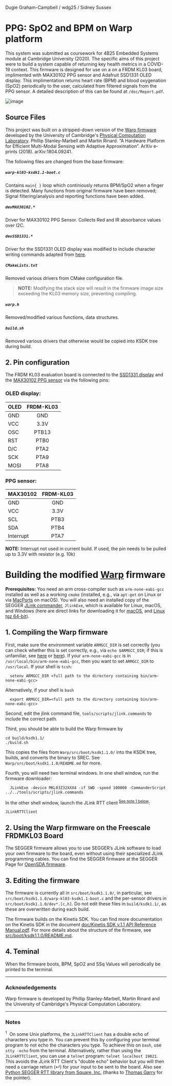 Dugie Graham-Campbell / wdg25 / Sidney Sussex

# PPG: SpO2 and BPM on Warp platform
This system was submitted as coursework for 4B25 Embedded Systems module at Cambridge University (2020). The specific aims of this project were to build a system capable of returning key health metrics in a COVID-19 context. This firmware is designed for use on a on a FRDM KL03 board, implimented with MAX30102 PPG sensor and Adafruit SSD1331 OLED display. This implimentation returns heart rate (BPM) and blood oxygenation (SpO2) periodically to the user, calculated from filtered signals from the PPG sensor. A detailed description of this can be found at `/doc/Report.pdf`. 

![image](doc/build.jpg)

## Source Files
This project was built on a stripped-down version of the [Warp firmware](https://github.com/physical-computation/Warp-firmware) developed by the University of Cambridge's [Physical Computation Laboratory](http://physcomp.eng.cam.ac.uk). Phillip Stanley-Marbell and Martin Rinard. “A Hardware Platform for Efficient Multi-Modal Sensing with Adaptive Approximation”. ArXiv e-prints (2018). arXiv:1804.09241.

The following files are changed from the base firmware:

##### `warp-kl03-ksdk1.1-boot.c`
Contains `main{ }` loop which continiously returns BPM/SpO2 when a finger is detected. Many functions from original firmware have been removed; Signal filtering/analysis and  reporting functions have been added.

##### `devMAX30102.*`
Driver for MAX30102 PPG Sensor. Collects Red and IR absorbance values over I2C.

##### `devSSD1331.*`
Driver for the SSD1331 OLED display was modified to include character writing commands adapted from [here](https://github.com/lawjb/heart-rate-monitor/blob/master/src/boot/ksdk1.1.0/devSSD1331.c).

##### `CMakeLists.txt`
Removed various drivers from CMake configuration file.
> **NOTE:** Modifying the stack size will result in the firmware image size exceeding the KL03 memory size, preventing compiling. 

##### `warp.h`
Removed/modified various functions, data structures.

##### `build.sh`
Removed various drivers that otherwise would be copied into KSDK tree during build.

## 2. Pin configuration
The FRDM KL03 evaluation board is connected to the [SSD1331 display](https://www.adafruit.com/product/684) and the [MAX30102 PPG sensor](https://www.smart-prototyping.com/Pulse-Oximeter-and-Heart-Rate-Sensor-MAX30102) via the following pins:

### OLED display:

| OLED  | FRDM-KL03|
| ------------- |:-------------:|
|  GND      | GND     |
|   VCC     |    3.3V   |
|   OSC     |    PTB13   |
|    RST    |   PTB0    |
|   D/C     |    PTA2   |
|    SCK    |    PTA9   |
|     MOSI   |    PTA8   |

### PPG sensor:

| MAX30102  | FRDM-KL03|
| ------------- |:-------------:|
|  GND      | GND     |
|   VCC     |    3.3V   |
|   SCL     |    PTB3   |
|    SDA    |   PTB4    |
|   Interrupt     |    PTA7   |

**NOTE:** Interrupt not used in current build. If used, the pin needs to be pulled up to 3.3V with resistor (e.g. 10k)

# Building the modified [Warp](https://github.com/physical-computation/Warp-hardware) firmware

**Prerequisites:** You need an arm cross-compiler such as `arm-none-eabi-gcc` installed as well as a working `cmake` (installed, e.g., via `apt-get` on Linux or via [MacPorts](https://www.macports.org) on macOS). You will also need an installed copy of the SEGGER [JLink commander](https://www.segger.com/downloads/jlink/), `JlinkExe`, which is available for Linux, macOS, and Windows (here are direct links for downloading it for [macOS](https://www.segger.com/downloads/jlink/JLink_MacOSX.pkg), and [Linux tgz 64-bit](https://www.segger.com/downloads/jlink/JLink_Linux_x86_64.tgz)).

## 1.  Compiling the Warp firmware
First, make sure the environment variable `ARMGCC_DIR` is set correctly (you can check whether this is set correctly, e.g., via `echo $ARMGCC_DIR`; if this is unfamiliar, see [here](http://homepages.uc.edu/~thomam/Intro_Unix_Text/Env_Vars.html) or [here](https://www2.cs.duke.edu/csl/docs/csh.html)). If your `arm-none-eabi-gcc` is in `/usr/local/bin/arm-none-eabi-gcc`, then you want to set  `ARMGCC_DIR` to `/usr/local`. If your shell is `tcsh`:
```
  setenv ARMGCC_DIR <full path to the directory containing bin/arm-none-eabi-gcc>
```
Alternatively, if your shell is `bash`
```
  export ARMGCC_DIR=<full path to the directory containing bin/arm-none-eabi-gcc>
```
Second, edit the jlink command file, `tools/scripts/jlink.commands` to include the correct path.

Third, you should be able to build the Warp firmware by

	cd build/ksdk1.1/
	./build.sh

This copies the files from `Warp/src/boot/ksdk1.1.0/` into the KSDK tree, builds, and converts the binary to SREC. See 	`Warp/src/boot/ksdk1.1.0/README.md` for more. 


 
Fourth, you will need two terminal windows. In one shell window, run the firmware downloader:
```
  JLinkExe -device MKL03Z32XXX4 -if SWD -speed 100000 -CommanderScript ../../tools/scripts/jlink.commands
```
In the other shell window, launch the JLink RTT client<sup>&nbsp;<a href="#Notes">See note 1 below</a></sup>:

	JLinkRTTClient

## 2. Using the Warp firmware on the Freescale FRDMKL03 Board
The SEGGER firmware allows you to use SEGGER’s JLink software to load your own firmware to the board, even without using their specialized JLink programming cables. You can find the SEGGER firmware at the SEGGER Page for [OpenSDA firmware](https://www.segger.com/products/debug-probes/j-link/models/other-j-links/opensda-sda-v2/).



## 3.  Editing the firmware
The firmware is currently all in `src/boot/ksdk1.1.0/`, in particular, see `src/boot/ksdk1.1.0/warp-kl03-ksdk1.1-boot.c` and the per-sensor drivers in `src/boot/ksdk1.1.0/dev*.[c,h]`. Do not edit these files in `build/ksdk1.1/`, as these are overwritten during each build.

The firmware builds on the Kinetis SDK. You can find more documentation on the Kinetis SDK in the document [doc/Kinetis SDK v.1.1 API Reference Manual.pdf](https://github.com/physical-computation/Warp-firmware/blob/master/doc/Kinetis%20SDK%20v.1.1%20API%20Reference%20Manual.pdf). For more details about the structure of the firmware, see [src/boot/ksdk1.1.0/README.md](src/boot/ksdk1.1.0/README.md).

## 4.  Teminal
When the firmware boots, BPM, SpO2 and SSq Values will periodically be printed to the terminal. 

----


### Acknowledgements
Warp firmware is developed by Phillip Stanley-Marbell, Martin Rinard and the University of Cambridge's Physical Computation Laboratory.


----
### Notes
<sup>1</sup>&nbsp; On some Unix platforms, the `JLinkRTTClient` has a double echo of characters you type in. You can prevent this by configuring your terminal program to not echo the characters you type. To achieve this on `bash`, use `stty -echo` from the terminal. Alternatively, rather than using the `JLinkRTTClient`, you can use a `telnet` program: `telnet localhost 19021`. This avoids the JLink RTT Client's "double echo" behavior but you will then need a carriage return (&crarr;) for your input to be sent to the board. Also see [Python SEGGER RTT library from Square, Inc.](https://github.com/square/pylink/blob/master/examples/rtt.py) (thanks to [Thomas Garry](https://github.com/tidge27) for the pointer).
